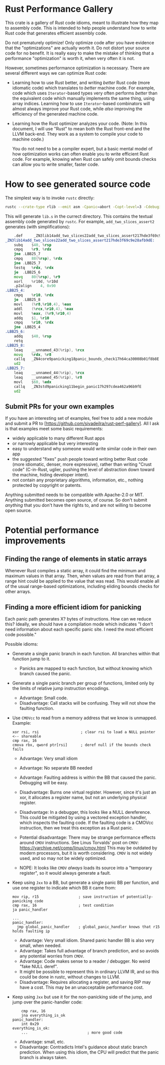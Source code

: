 # Rust Performance Gallery

This crate is a gallery of Rust code idioms, meant to illustrate how they map to assembly code.
This is intended to help people understand how to write Rust code that generates efficient
assembly code.

Do not prematurely optimize! Only optimize code after you have evidence that the "optimizations"
are actually worth it. Do not distort your source code for no benefit. It is really easy to make
the mistake of thinking that a performance "optimization" is worth it, when very often it is not.

However, sometimes performance optimization is necessary. There are several different ways we can
optimize Rust code:

* Learning how to use Rust better, and writing _better_ Rust code (more idiomatic code) which
  translates to _better_ machine code. For example, code which uses `Iterator`-based types very
  often performs _better_ than the equivalent code which manually implements the same thing, 
  using array indices. Learning how to use `Iterator`-based combinators will almost always improve
  your Rust code, while _also_ improving the efficiency of the generated machine code.

* Learning how the Rust optimizer analyzes your code. (Note: In this document, I will use "Rust" to
  mean both the Rust front-end and the LLVM back-end. They work as a system to compile your code
  to machine code.)
  
  You do not need to be a compiler expert, but a basic mental model of how optimization works can
  often enable you to write efficient Rust code. For example, knowing when Rust can safely omit
  bounds checks can allow you to write smaller, faster code.

# How to see generated source code

The simplest way is to invoke `rustc` directly:

```bash
rustc --crate-type rlib --emit asm -Cpanic=abort -Copt-level=3 -Cdebuginfo=0 src/lib.rs
```

This will generate `lib.s` in the currect directory. This contains the textual assembly code
generated by `rustc`. For example, `add_two_slices_assert2` generates (with simplifications):

```asm
	.def	 _ZN3lib14add_two_slices22add_two_slices_assert217hde3f69c9e28afb9dE;
_ZN3lib14add_two_slices22add_two_slices_assert217hde3f69c9e28afb9dE:
	subq	$40, %rsp
	cmpq	%r9, %rdx
	jne	.LBB25_7
	cmpq	88(%rsp), %rdx
	jne	.LBB25_7
	testq	%rdx, %rdx
	je	.LBB25_6
	movq	80(%rsp), %r9
	xorl	%r10d, %r10d
	.p2align	4, 0x90
.LBB25_4:
	cmpq	%r10, %rdx
	je	.LBB25_8
	movl	(%r8,%r10,4), %eax
	addl	(%rcx,%r10,4), %eax
	movl	%eax, (%r9,%r10,4)
	addq	$1, %r10
	cmpq	%r10, %rdx
	jne	.LBB25_4
.LBB25_6:
	addq	$40, %rsp
	retq
.LBB25_8:
	leaq	__unnamed_43(%rip), %rcx
	movq	%rdx, %r8
	callq	_ZN4core9panicking18panic_bounds_check17h64ca30008b01f8b8E
	ud2
.LBB25_7:
	leaq	__unnamed_44(%rip), %rcx
	leaq	__unnamed_45(%rip), %r8
	movl	$60, %edx
	callq	_ZN3std9panicking11begin_panic17h297cdea462a96b9fE
	ud2
```

## Submit PRs for your own examples

If you have an interesting set of examples, feel free to add a new module and submit a PR
to [https://github.com/sivadeilra/rust-perf-gallery]. All I ask is that examples meet some basic requirements:

* widely applicable to many different Rust apps
* or narrowly applicable but very interesting
* easy to understand why someone would write similar code in their own app
* the suggested "fixes" push people toward writing better Rust code (more idiomatic, denser,
  more expressive), rather than writing "Crust code" (C-in-Rust, uglier, pushing the level of
  abstraction down toward the machine, hiding developer intent).
* not contain any proprietary algorithms, information, etc., nothing protected by copyright or
  patents.

Anything submitted needs to be compatible with Apache-2.0 or MIT. Anything submitted becomes
open source, of course. So don't submit _anything_ that you don't have the rights to, and are not
willing to become open source.

# Potential performance improvements

## Finding the range of elements in static arrays

Whenever Rust compiles a static array, it could find the minimum and maximum values in that array.
Then, when values are read from that array, a range hint could be applied to the value that was
read. This would enable all of the usual range-based optimizations, including eliding bounds checks
for other arrays.

## Finding a more efficient idiom for panicking

Each panic path generates X? bytes of instructions. How can we reduce this? Ideally, we should have
a compilation mode which indicates "I don't need information about each specific panic site.
I need the most efficient code possible."

Possible idioms:

* Generate a single panic branch in each function. All branches within that function jump to it.
  + Panicks are mapped to each function, but without knowing which branch caused the
    panic.

* Generate a single panic branch per group of functions, limited only by the limits of relative
  jump instruction encodings.
  + Advantage: Small code.
  + Disadvantage: Call stacks will be confusing. They will not show the faulting function.

* Use `CMOVcc` to read from a memory address that we know is unmapped. Example:

  ```
  xor rsi, rsi                   ; clear rsi to load a NULL pointer  <-- shareable
  cmp rax, 16
  cmova rbx, qword ptr[rsi]      ; deref null if the bounds check fails
  ```

  + Advantage: Very small idiom
  + Advantage: No separate BB needed
  + Advantage: Faulting address is within the BB that caused the panic. Debugging will be easy.
  + Disadvantage: Burns one virtual register. However, since it's just an xor, it allocates a
    register name, but not an underlying physical register.
  + Disadvantage: In a debugger, this looks like a NULL dereference. This could be mitigated by
    using a vectored exception handler, which inspects the faulting code. If the faulting code is
    a CMOVcc instruction, then we treat this exception as a Rust panic.
  + Potential disadvantage: There may be strange performance effects around `CMOV` instructions.
    See Linus Torvalds' post on `CMOV`: https://yarchive.net/comp/linux/cmov.html
    This may be outdated by modern processors, but it is worth considering. `CMOV` is not widely
    used, and so may not be widely optimized.

  + NOPE: It looks like `CMOV` _always_ loads its source into a "temporary register", so it would
    always generate a fault.

* Keep using `Jxx` to a BB, but generate a single panic BB per function, and use one register to
  indicate which BB it came from:

  ```
  mov rip, r15                  ; save instruction of potentially-panicking code
  cmp rax, 16                   ; test condition
  ja panic_handler

  ...
  panic_handler:
    jmp global_panic_handler    ; global_panic_handler knows that r15 holds faulting ip
  ```

  + Advantage: Very small idiom. Shared panic handler BB is also very small, when needed.
  + Advantage: Takes full advantage of branch prediction, and so avoids any potential worries from
    `CMOV`.
  + Advantage: Code makes sense to a reader / debugger. No weird "fake NULL deref".
  + It might be possible to represent this in ordinary LLVM IR, and so this could be done in rustc,
    without changes to LLVM.
  + Disadvantage: Requires allocating a register, and saving RIP may have a cost. This may be
    an unacceptable performance cost.

* Keep using `Jxx` but use it for the non-panicking side of the jump, and jump over the
  panic-handler code:

  ```
      cmp rax, 16
      jna everything_is_ok
  panic_handler:
      int 0x29
  everything_is_ok:
      ...                           ; more good code

  ```

  + Advantage: small, etc.
  + Disadvantage: Contradicts Intel's guidance about static branch prediction. When using this
    idiom, the CPU will predict that the panic branch is always taken.

